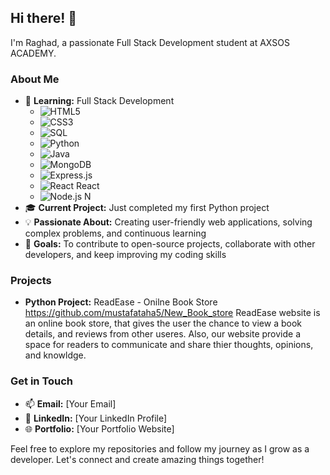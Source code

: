 

## Hi there! 👋

I'm Raghad, a passionate Full Stack Development student at AXSOS ACADEMY. 

### About Me

- 🌱 **Learning:** Full Stack Development
  - ![HTML5](https://img.shields.io/badge/-HTML5-E34F26?style=flat&logo=html5&logoColor=white) 
  - ![CSS3](https://img.shields.io/badge/-CSS3-1572B6?style=flat&logo=css3&logoColor=white) 
  - ![SQL](https://img.shields.io/badge/-SQL-4479A1?style=flat&logo=sql&logoColor=white) 
  - ![Python](https://img.shields.io/badge/-Python-3776AB?style=flat&logo=python&logoColor=white) 
  - ![Java](https://img.shields.io/badge/-Java-007396?style=flat&logo=java&logoColor=white) 
  - ![MongoDB](https://img.shields.io/badge/-MongoDB-47A248?style=flat&logo=mongodb&logoColor=white) 
  - ![Express.js](https://img.shields.io/badge/-Express.js-000000?style=flat&logo=express&logoColor=white) 
  - ![React](https://img.shields.io/badge/-React-61DAFB?style=flat&logo=react&logoColor=white) React
  - ![Node.js](https://img.shields.io/badge/-Node.js-339933?style=flat&logo=node.js&logoColor=white) N
- 🎓 **Current Project:** Just completed my first Python project
- 💡 **Passionate About:** Creating user-friendly web applications, solving complex problems, and continuous learning
- 🌟 **Goals:** To contribute to open-source projects, collaborate with other developers, and keep improving my coding skills

### Projects

- **Python Project:** ReadEase - Onilne Book Store https://github.com/mustafataha5/New_Book_store
ReadEase website is an online book store, that gives the user the chance to view a book details, and reviews from other useres. Also, our website provide a space for readers to communicate and share thier thoughts, opinions, and knowldge.
### Get in Touch

- 📫 **Email:** [Your Email]
- 💼 **LinkedIn:** [Your LinkedIn Profile]
- 🌐 **Portfolio:** [Your Portfolio Website]

Feel free to explore my repositories and follow my journey as I grow as a developer. Let's connect and create amazing things together!








<!---
RaghadAbuRahma/RaghadAbuRahma is a ✨ special ✨ repository because its `README.md` (this file) appears on your GitHub profile.
You can click the Preview link to take a look at your changes.
--->
